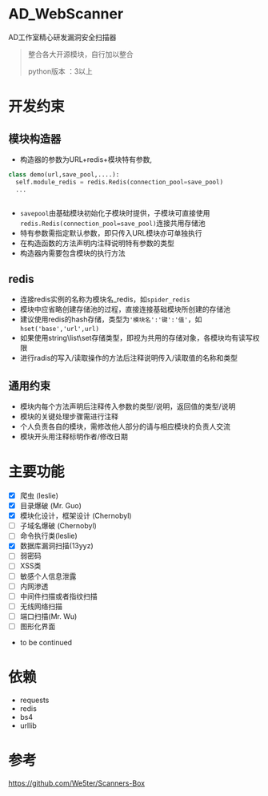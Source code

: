 # AD_WebScanner

AD工作室精心研发漏洞安全扫描器
> 整合各大开源模块，自行加以整合
>
> python版本 ：3以上

# 开发约束
## 模块构造器
- 构造器的参数为URL+redis+模块特有参数,

```python
class demo(url,save_pool,....):
  self.module_redis = redis.Redis(connection_pool=save_pool)
  ...
  
```

- `savepool`由基础模块初始化子模块时提供，子模块可直接使用`redis.Redis(connection_pool=save_pool)`连接共用存储池
- 特有参数需指定默认参数，即只传入URL模块亦可单独执行
- 在构造函数的方法声明内注释说明特有参数的类型
- 构造器内需要包含模块的执行方法

## redis
- 连接redis实例的名称为模块名_redis，如`spider_redis`
- 模块中应省略创建存储池的过程，直接连接基础模块所创建的存储池
- 建议使用redis的hash存储，类型为`'模块名':'键':'值'`，如`hset('base','url',url)`
- 如果使用string\list\set存储类型，即视为共用的存储对象，各模块均有读写权限
- 进行radis的写入/读取操作的方法后注释说明传入/读取值的名称和类型

## 通用约束
- 模块内每个方法声明后注释传入参数的类型/说明，返回值的类型/说明
- 模块的关键处理步骤需进行注释
- 个人负责各自的模块，需修改他人部分的请与相应模块的负责人交流
- 模块开头用注释标明作者/修改日期



# 主要功能

- [x] 爬虫 (leslie)  
- [x] 目录爆破 (Mr. Guo)
- [x] 模块化设计，框架设计 (Chernobyl)
- [ ] 子域名爆破 (Chernobyl)
- [ ] 命令执行类(leslie)                                      
- [x] 数据库漏洞扫描(13yyz)    
- [ ] 弱密码        
- [ ] XSS类        
- [ ] 敏感个人信息泄露         
- [ ] 内网渗透   
- [ ] 中间件扫描或者指纹扫描
- [ ] 无线网络扫描
- [ ] 端口扫描(Mr. Wu)
- [ ] 图形化界面
- to be continued

# 依赖

- requests
- redis
- bs4
- urllib

# 参考
https://github.com/We5ter/Scanners-Box
